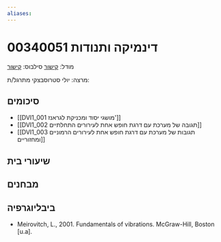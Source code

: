 ```yaml
---
aliases:
---
```

# דינמיקה ותנודות 00340051

מודל: [קישור](https://moodle24.technion.ac.il/course/view.php?id=143)
סילבוס: [קישור](https://moodle24.technion.ac.il/pluginfile.php/188367/mod_resource/content/1/Syllabus_2024_2025_to_publish_11.11.2024%20-Gilad%20Israel.pdf)

מרצה: יולי סטרוסבצקי
מתרגל/ת:

## סיכומים
- [[DVI1_001 מושגי יסוד ומכניקת לגראנז']]
- [[DVI1_002 תגובה של מערכת עם דרגת חופש אחת לעירורים התחלתיים]]
- [[DVI1_003 תגובות של מערכת עם דרגת חופש אחת לעירורים הרמוניים ומחזוריים]]

## שיעורי בית

## מבחנים

## ביבליוגרפיה
- Meirovitch, L., 2001. Fundamentals of vibrations. McGraw-Hill, Boston [u.a].
